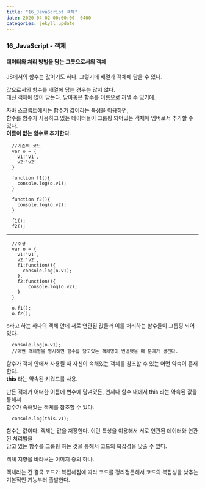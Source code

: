 ```yaml
---
title: "16_JavaScript 객체"
date: 2020-04-02 00:00:00 -0400
categories: jekyll update
---
```


### 16_JavaScript - 객체

#### 데이터와 처리 방법을 담는 그릇으로서의 객체

JS에서의 함수는 값이기도 하다. 그렇기에 배열과 객체에 담을 수 있다.

값으로서의 함수를 배열에 담는 경우는 많지 않다.<br>
대신 객체에 많이 담는다. 담아놓은 함수를 이름으로 꺼낼 수 있기에.

자바 스크립트에서는 함수가 값이라는 특성을 이용하면,<br>
함수를 함수가 사용하고 있는 데이터들이 그룹핑 되어있는 객체에 멤버로서 추가할 수 있다.<br>
__이름이 없는 함수로 추가한다.__

      //기존의 코드
      var o = {
        v1:'v1',
        v2:'v2'
      }

      function f1(){
        console.log(o.v1);
      }

      function f2(){
        console.log(o.v2);
      }

      f1();
      f2();
      
---

      //수정
      var o = {
        v1:'v1',
        v2:'v2',
        f1:function(){
          console.log(o.v1);
        },
        f2:function(){
            console.log(o.v2);
        }
      }

      o.f1();
      o.f2();

o라고 하는 하나의 객체 안에 서로 연관된 값들과 이를 처리하는 함수들이 그룹핑 되어 있다.

      console.log(o.v1);
      //매번 객체명을 명시하면 함수를 담고있는 객체명이 변경됐을 때 문제가 생긴다.

함수가 객체 안에서 사용될 때 자신이 속해있는 객체를 참조할 수 있는 어떤 약속이 존재한다.<br>
**this** 라는 약속된 키워드를 사용.

만든 객체가 어떠한 이름에 변수에 담겨있든, 언제나 함수 내에서 this 라는 약속된 값을 통해서<br>
함수가 속해있는 객체를 참조할 수 있다.

      console.log(this.v1);

함수는 값이다. 객체는 값을 저장한다. 이런 특성을 이용해서 서로 연관된 데이터와 연관된 처리법을<br>
담고 있는 함수를 그룹핑 하는 것을 통해서 코드의 복잡성을 낮출 수 있다.

객체 지향을 바라보는 이미지 중의 하나.

객체라는 건 결국 코드가 복잡해짐에 따라 코드를 정리정돈해서 코드의 복잡성을 낮추는<br>
기본적인 기능부터 출발한다.
